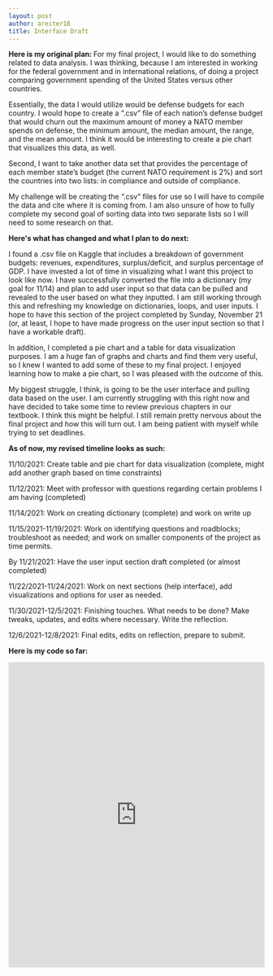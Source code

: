 ```yaml
---
layout: post
author: areiter18
title: Interface Draft
---
```


<b>Here is my original plan: </b>
For my final project, I would like to do something related to data analysis. I was thinking, because I am interested in working for the federal government and in international relations, of doing a project comparing government spending of the United States versus other countries.

Essentially, the data I would utilize would be defense budgets for each country. I would hope to create a “.csv” file of each nation’s defense budget that would churn out the maximum amount of money a NATO member spends on defense, the minimum amount, the median amount, the range, and the mean amount. I think it would be interesting to create a pie chart that visualizes this data, as well.

Second, I want to take another data set that provides the percentage of each member state’s budget (the current NATO requirement is 2%) and sort the countries into two lists: in compliance and outside of compliance.

My challenge will be creating the “.csv” files for use so I will have to compile the data and cite where it is coming from. I am also unsure of how to fully complete my second goal of sorting data into two separate lists so I will need to some research on that.

<b>Here's what has changed and what I plan to do next: </b>

I found a .csv file on Kaggle that includes a breakdown of government budgets: revenues, expenditures, surplus/deficit, and surplus percentage of GDP. 
I have invested a lot of time in visualizing what I want this project to look like now. I have successfully converted the file into a dictionary (my goal for 11/14) and plan to add user input so that data can be pulled and revealed to the user based on what they inputted. I am still working through this and refreshing my knowledge on dictionaries, loops, and user inputs. I hope to have this section of the project completed by Sunday, November 21 (or, at least, I hope to have made progress on the user input section so that I have a workable draft). 

In addition, I completed a pie chart and a table for data visualization purposes. I am a huge fan of graphs and charts and find them very useful, so I knew I wanted to add some of these to my final project. I enjoyed learning how to make a pie chart, so I was pleased with the outcome of this. 

My biggest struggle, I think, is going to be the user interface and pulling data based on the user. I am currently struggling with this right now and have decided to take some time to review previous chapters in our textbook. I think this might be helpful. I still remain pretty nervous about the final project and how this will turn out. I am being patient with myself while trying to set deadlines. 

<b>As of now, my revised timeline looks as such:</b>

11/10/2021: Create table and pie chart for data visualization (complete, might add another graph based on time constraints)

11/12/2021: Meet with professor with questions regarding certain problems I am having (completed)

11/14/2021: Work on creating dictionary (complete) and work on write up 

11/15/2021-11/19/2021: Work on identifying questions and roadblocks; troubleshoot as needed; and work on smaller components of the project as time permits. 

By 11/21/2021: Have the user input section draft completed (or almost completed)

11/22/2021-11/24/2021: Work on next sections (help interface), add visualizations and options for user as needed. 

11/30/2021-12/5/2021: Finishing touches. What needs to be done? Make tweaks, updates, and edits where necessary. Write the reflection.

12/6/2021-12/8/2021: Final edits, edits on reflection, prepare to submit. 


<b>Here is my code so far: </b>

<iframe src="https://trinket.io/embed/python3/64ce60f646" width="100%" height="600" frameborder="0" marginwidth="0" marginheight="0" allowfullscreen></iframe>
